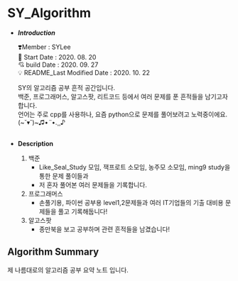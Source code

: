 # SY_Algorithm

- ***Introduction***

    ❣️Member : SYLee<br>
    🎊 Start Date : 2020. 08. 20<br>
    💘 build Date : 2020. 09. 27<br>
    💡 README_Last Modified Date : 2020. 10. 22<br>
    
    SY의 알고리즘 공부 흔적 공간입니다.<br>
    백준, 프로그래머스, 알고스팟, 리트코드 등에서 여러 문제를 푼 흔적들을 남기고자 합니다.<br>
    언어는 주로 cpp를 사용하나, 요즘 python으로 문제를 풀어보려고 노력중이에요. (~˘▾˘)~♫•*¨*•.¸¸♪<br><br>
    
- **Description**
    
    1. 백준
        - Like_Seal_Study 모임, 잭프로트 소모임, 농주모 소모임, ming9 study을 통한 문제 풀이들과
        - 저 혼자 풀어본 여러 문제들을 기록합니다.
    2. 프로그래머스
        - 손풀기용, 파이썬 공부용 level1,2문제들과 여러 IT기업들의 기출 대비용 문제들을 풀고 기록해둡니다!
    3. 알고스팟
        - 종만북을 보고 공부하며 관련 흔적들을 남겼습니다!

## Algorithm Summary
제 나름대로의 알고리즘 공부 요약 노트 입니다.
